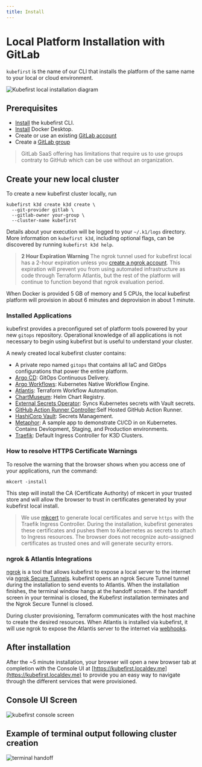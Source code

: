 ```yaml
---
title: Install
---
```


# Local Platform Installation with GitLab

`kubefirst` is the name of our CLI that installs the platform of the same name to your local or cloud environment.

<!-- TODO: 2.0 - need gitlab variation -->
![Kubefirst local installation diagram](../../../img/kubefirst/local/kubefirst-cluster-create.png)

## Prerequisites

- [Install](../overview.md#how-to-install-kubefirst-cli) the kubefirst CLI.
- [Install](https://docs.docker.com/get-docker/) Docker Desktop.
- Create or use an existing [GitLab account](https://gitlab.com)
- Create a [GitLab group](https://docs.gitlab.com/ee/user/group/)

> GitLab SaaS offering has limitations that require us to use groups contraty to GitHub which can be use without an organization.

## Create your new local cluster

To create a new kubefirst cluster locally, run

```shell
kubefirst k3d create k3d create \
  --git-provider gitlab \
  --gitlab-owner your-group \
  --cluster-name kubefirst
```

Details about your execution will be logged to your `~/.k1/logs` directory. More information on `kubefirst k3d`, including optional flags, can be discovered by running `kubefirst k3d help`.

<!-- TODO: [2.0] the above warning is being spiked actively to see if we can remove it from the system as a part of the 2.0 release. confirm when releasing. -->
> **2 Hour Expiration Warning**
> The ngrok tunnel used for kubefirst local has a 2-hour expiration unless you [create a ngrok account](https://dashboard.ngrok.com/signup). This expiration will prevent you from using automated infrastructure as code through Terraform Atlantis, but the rest of the platform will continue to function beyond that ngrok evaluation period.

<!-- TODO: [2.0] will we be able to generate a GITLAB_TOKEN like we do on github or no? -->
<!-- TODO: [2.0] need a detail about exporting GITLAB_TOKEN -->

When Docker is provided 5 GB of memory and 5 CPUs, the local kubefirst platform will provision in about 6 minutes and deprovision in about 1 minute.

### Installed Applications

kubefirst provides a preconfigured set of platform tools powered by your new `gitops` repository. Operational knowledge of all applications is not necessary to begin using kubefirst but is useful to understand your cluster.

A newly created local kubefirst cluster contains:

- A private repo named `gitops` that contains all IaC and GitOps configurations that power the entire platform.
- [Argo CD](https://github.com/argoproj/argo-cd): GitOps Continuous Delivery.
- [Argo Workflows](https://argoproj.github.io/argo-workflows/): Kubernetes Native Workflow Engine.
- [Atlantis](https://www.runatlantis.io/): Terraform Workflow Automation.
- [ChartMuseum](https://github.com/helm/chartmuseum): Helm Chart Registry.
- [External Secrets Operator](https://github.com/external-secrets/external-secrets): Syncs Kubernetes secrets with Vault secrets.
- [GitHub Action Runner Controller](https://github.com/actions/actions-runner-controller):Self Hosted GitHub Action Runner.
- [HashiCorp Vault](https://github.com/hashicorp/vault): Secrets Management.
- [Metaphor](https://github.com/kubefirst/metaphor-frontend-template): A sample app to demonstrate CI/CD in on Kubernetes. Contains Devlopment, Staging, and Production environments.
- [Traefik](https://github.com/traefik/traefik): Default Ingress Controller for K3D Clusters.

### How to resolve HTTPS Certificate Warnings

To resolve the warning that the browser shows when you access one of your applications, run the command:

```shell
mkcert -install
```

This step will install the CA (Certificate Authority) of mkcert in your trusted store and will allow the browser to trust in certificates generated by your kubefirst local install.

> We use [mkcert](https://github.com/FiloSottile/mkcert) to generate local certificates and serve `https` with the Traefik Ingress Controller. During the installation, kubefirst generates these certificates and pushes them to Kubernetes as secrets to attach to Ingress resources. The browser does not recognize auto-assigned certificates as trusted ones and will generate security errors.

### ngrok & Atlantis Integrations

<!-- TODO: 2.0 - check the legitimacy of the above before releasing docs -->
[ngrok](https://ngrok.com/) is a tool that allows kubefirst to expose a local server to the internet via [ngrok Secure Tunnels](https://ngrok.com/docs/secure-tunnels/). kubefirst opens an ngrok Secure Tunnel tunnel during the installation to send events to Atlantis. When the installation finishes, the terminal window hangs at the handoff screen. If the handoff screen in your terminal is closed, the Kubefirst installation terminates and the Ngrok Secure Tunnel is closed.

During cluster provisioning, Terraform communicates with the host machine to create the desired resources. When Atlantis is installed via kubefirst, it will use ngrok to expose the Atlantis server to the internet via [webhooks](https://zapier.com/blog/what-are-webhooks/).

## After installation

After the ~5 minute installation, your browser will open a new browser tab at completion with the Console UI at [https://kubefirst.localdev.me](https://kubefirst.localdev.me) to provide you an easy way to navigate through the different services that were provisioned.

## Console UI Screen

<!-- TODO: [2.0] update with 2.0 console from local & GitLab -->
![kubefirst console screen](../../../img/kubefirst/local/console.png)

## Example of terminal output following cluster creation

<!-- TODO: [2.0] update with 2.0 terminal output from local & GitLab -->
![terminal handoff](../../../img/kubefirst/local/handoff-screen.png)
